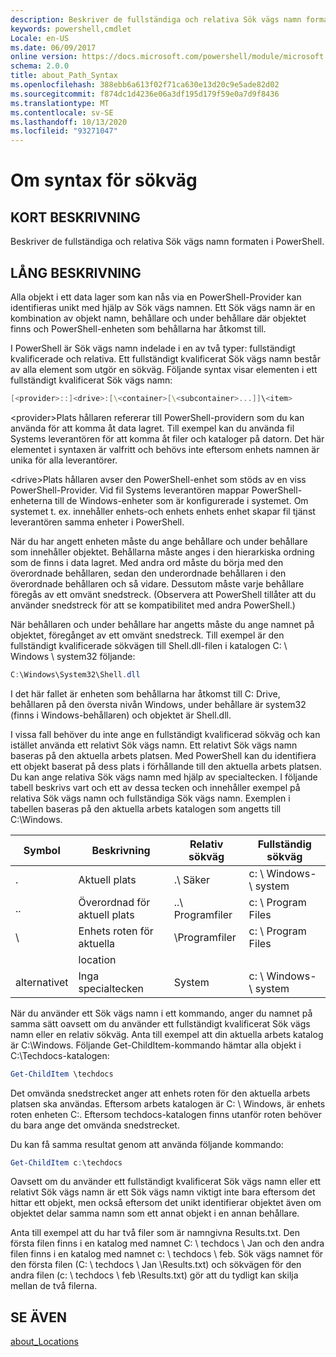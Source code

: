 ```yaml
---
description: Beskriver de fullständiga och relativa Sök vägs namn formaten i PowerShell.
keywords: powershell,cmdlet
Locale: en-US
ms.date: 06/09/2017
online version: https://docs.microsoft.com/powershell/module/microsoft.powershell.core/about/about_path_syntax?view=powershell-7.1&WT.mc_id=ps-gethelp
schema: 2.0.0
title: about_Path_Syntax
ms.openlocfilehash: 388ebb6a613f02f71ca630e13d20c9e5ade82d02
ms.sourcegitcommit: f874dc1d4236e06a3df195d179f59e0a7d9f8436
ms.translationtype: MT
ms.contentlocale: sv-SE
ms.lasthandoff: 10/13/2020
ms.locfileid: "93271047"
---
```

# <a name="about-path-syntax"></a>Om syntax för sökväg

## <a name="short-description"></a>KORT BESKRIVNING
Beskriver de fullständiga och relativa Sök vägs namn formaten i PowerShell.

## <a name="long-description"></a>LÅNG BESKRIVNING

Alla objekt i ett data lager som kan nås via en PowerShell-Provider kan identifieras unikt med hjälp av Sök vägs namnen. Ett Sök vägs namn är en kombination av objekt namn, behållare och under behållare där objektet finns och PowerShell-enheten som behållarna har åtkomst till.

I PowerShell är Sök vägs namn indelade i en av två typer: fullständigt kvalificerade och relativa. Ett fullständigt kvalificerat Sök vägs namn består av alla element som utgör en sökväg. Följande syntax visar elementen i ett fullständigt kvalificerat Sök vägs namn:

```powershell
[<provider>::]<drive>:[\<container>[\<subcontainer>...]]\<item>
```

\<provider\>Plats hållaren refererar till PowerShell-providern som du kan använda för att komma åt data lagret. Till exempel kan du använda fil Systems leverantören för att komma åt filer och kataloger på datorn. Det här elementet i syntaxen är valfritt och behövs inte eftersom enhets namnen är unika för alla leverantörer.

\<drive\>Plats hållaren avser den PowerShell-enhet som stöds av en viss PowerShell-Provider. Vid fil Systems leverantören mappar PowerShell-enheterna till de Windows-enheter som är konfigurerade i systemet. Om systemet t. ex. innehåller enhets-och enhets enhets enhet skapar fil tjänst leverantören samma enheter i PowerShell.

När du har angett enheten måste du ange behållare och under behållare som innehåller objektet. Behållarna måste anges i den hierarkiska ordning som de finns i data lagret. Med andra ord måste du börja med den överordnade behållaren, sedan den underordnade behållaren i den överordnade behållaren och så vidare. Dessutom måste varje behållare föregås av ett omvänt snedstreck. (Observera att PowerShell tillåter att du använder snedstreck för att se kompatibilitet med andra PowerShell.)

När behållaren och under behållare har angetts måste du ange namnet på objektet, föregånget av ett omvänt snedstreck. Till exempel är den fullständigt kvalificerade sökvägen till Shell.dll-filen i katalogen C: \\ Windows \\ system32 följande:

```powershell
C:\Windows\System32\Shell.dll
```

I det här fallet är enheten som behållarna har åtkomst till C: Drive, behållaren på den översta nivån Windows, under behållare är system32 (finns i Windows-behållaren) och objektet är Shell.dll.

I vissa fall behöver du inte ange en fullständigt kvalificerad sökväg och kan istället använda ett relativt Sök vägs namn. Ett relativt Sök vägs namn baseras på den aktuella arbets platsen. Med PowerShell kan du identifiera ett objekt baserat på dess plats i förhållande till den aktuella arbets platsen. Du kan ange relativa Sök vägs namn med hjälp av specialtecken. I följande tabell beskrivs vart och ett av dessa tecken och innehåller exempel på relativa Sök vägs namn och fullständiga Sök vägs namn. Exemplen i tabellen baseras på den aktuella arbets katalogen som angetts till C:\Windows.

|Symbol|Beskrivning               |Relativ sökväg    |Fullständig sökväg          |
|------|--------------------------|-----------------|-------------------|
|.     |Aktuell plats          |.\\ Säker        |c: \\ Windows- \\ system|
|..    |Överordnad för aktuell plats|..\\ Programfiler|c: \\ Program Files  |
|\     |Enhets roten för aktuella     |\\Programfiler  |c: \\ Program Files  |
|      |location                  |                 |                   |
|alternativet|Inga specialtecken     |System           |c: \\ Windows- \\ system|

När du använder ett Sök vägs namn i ett kommando, anger du namnet på samma sätt oavsett om du använder ett fullständigt kvalificerat Sök vägs namn eller en relativ sökväg. Anta till exempel att din aktuella arbets katalog är C:\Windows. Följande Get-ChildItem-kommando hämtar alla objekt i C:\Techdocs-katalogen:

```powershell
Get-ChildItem \techdocs
```

Det omvända snedstrecket anger att enhets roten för den aktuella arbets platsen ska användas. Eftersom arbets katalogen är C: \\ Windows, är enhets roten enheten C:. Eftersom techdocs-katalogen finns utanför roten behöver du bara ange det omvända snedstrecket.

Du kan få samma resultat genom att använda följande kommando:

```powershell
Get-ChildItem c:\techdocs
```

Oavsett om du använder ett fullständigt kvalificerat Sök vägs namn eller ett relativt Sök vägs namn är ett Sök vägs namn viktigt inte bara eftersom det hittar ett objekt, men också eftersom det unikt identifierar objektet även om objektet delar samma namn som ett annat objekt i en annan behållare.

Anta till exempel att du har två filer som är namngivna Results.txt.
Den första filen finns i en katalog med namnet C: \\ techdocs \\ Jan och den andra filen finns i en katalog med namnet c: \\ techdocs \\ feb. Sök vägs namnet för den första filen (C: \\ techdocs \\ Jan \\Results.txt) och sökvägen för den andra filen (c: \\ techdocs \\ feb \\Results.txt) gör att du tydligt kan skilja mellan de två filerna.

## <a name="see-also"></a>SE ÄVEN

[about_Locations](about_Locations.md)

